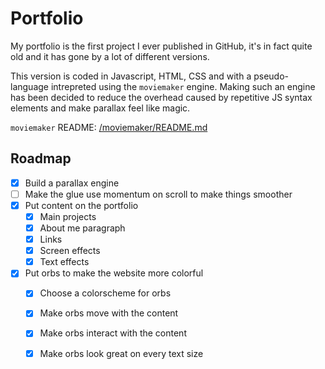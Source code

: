 # Portfolio

My portfolio is the first project I ever published in GitHub, it's in fact quite
old and it has gone by a lot of different versions.

This version is coded in Javascript, HTML, CSS and with a pseudo-language 
intrepreted using the `moviemaker` engine. Making such an engine has been 
decided to reduce the overhead caused by repetitive JS syntax elements and 
make parallax feel like magic.

`moviemaker` README: [/moviemaker/README.md](./moviemaker/README.md)

## Roadmap
- [X] Build a parallax engine
- [ ] Make the glue use momentum on scroll to make things smoother
- [X] Put content on the portfolio
    - [X] Main projects
    - [x] About me paragraph
    - [X] Links
    - [X] Screen effects
    - [X] Text effects
- [X] Put orbs to make the website more colorful
    - [X] Choose a colorscheme for orbs
    - [X] Make orbs move with the content
    - [X] Make orbs interact with the content
    - [X] Make orbs look great on every text size

